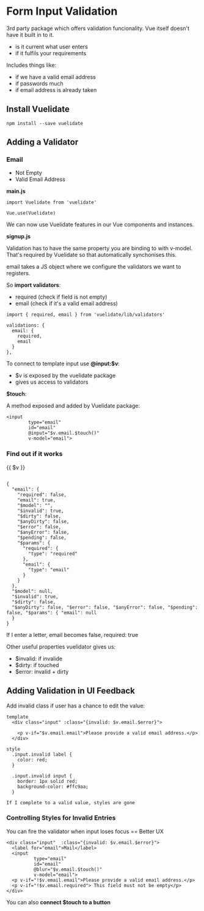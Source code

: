 # Form Input Validation

3rd party package which offers validation funcionality. Vue itself doesn't have it built in to it.

* is it current what user enters
* if it fulfils your requirements

Includes things like: 

* if we have a valid email address 
* if passwords much
* if email address is already taken

## Install Vuelidate
```
npm install --save vuelidate
```

## Adding a Validator

### Email
* Not Empty
* Valid Email Address

**main.js**

```
import Vuelidate from 'vuelidate'

Vue.use(Vuelidate)
```

We can now use Vuelidate features in our Vue components and instances.

**signup.js**

Validation has to have the same property you are binding to with v-model. That's required by Vuelidate so that automatically synchonises this.

email takes a JS object where we configure the validators we want to registers. 

So **import validators**:

* required (check if field is not empty)
* email (check if it's a valid email address)

```
import { required, email } from 'vuelidate/lib/validators'

validations: {
  email: {
    required,
    email
  }
},
```

To connect to template input use **@input:$v**:

* $v is exposed by the vuelidate package
* gives us access to validators

**$touch**:

A method exposed and added by Vuelidate package:

```
<input
        type="email"
        id="email"
        @input="$v.email.$touch()"
        v-model="email">
```

### Find out if it works

{{ $v }}

```

{ 
  "email": { 
    "required": false, 
    "email": true, 
    "$model": "", 
    "$invalid": true, 
    "$dirty": false, 
    "$anyDirty": false, 
    "$error": false, 
    "$anyError": false, 
    "$pending": false, 
    "$params": { 
      "required": { 
        "type": "required" 
      }, 
      "email": { 
        "type": "email" 
      } 
    } 
  }, 
  "$model": null, 
  "$invalid": true, 
  "$dirty": false, 
  "$anyDirty": false, "$error": false, "$anyError": false, "$pending": false, "$params": { "email": null 
  } 
}
```

If I enter a letter, email becomes false, required: true

Other useful properties vuelidator gives us:

* $invalid: if invalide
* $dirty: if touched
* $error: invalid + dirty

## Adding Validation in UI Feedback

Add invalid class if user has a chance to edit the value:

```
template
  <div class="input" :class="{invalid: $v.email.$error}">
    
    <p v-if="$v.email.email">Please provide a valid email address.</p>
  </div>

style
  .input.invalid label {
    color: red;
  }

  .input.invalid input {
    border: 1px solid red;
    background-color: #ffc9aa;
  }

If I complete to a valid value, styles are gone
```

### Controlling Styles for Invalid Entries

You can fire the validator when input loses focus == Better UX

```
<div class="input"  :class="{invalid: $v.email.$error}">
  <label for="email">Mail</label>
  <input
          type="email"
          id="email"
          @blur="$v.email.$touch()"
          v-model="email">
  <p v-if="!$v.email.email">Please provide a valid email address.</p>
  <p v-if="!$v.email.required"> This field must not be empty</p>
</div>
```

You can also **connect $touch to a button**

